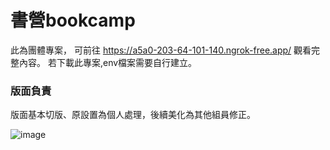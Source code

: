 # 書營bookcamp
此為團體專案，
可前往 https://a5a0-203-64-101-140.ngrok-free.app/ 觀看完整內容。
若下載此專案,env檔案需要自行建立。

### 版面負責
版面基本切版、原設置為個人處理，後續美化為其他組員修正。

![image](https://github.com/milu0925/bookcamp/assets/122149992/bf83715c-8515-4046-877d-a86222e1ca1e)


